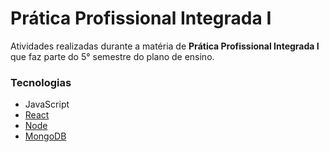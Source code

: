 # Prática Profissional Integrada I

Atividades realizadas durante a matéria de **Prática Profissional Integrada I** que faz parte do 5° semestre do plano de ensino.

### Tecnologias
-   JavaScript
-   [React](https://react.dev/)
-   [Node](https://nodejs.org/)
-   [MongoDB](https://www.mongodb.com/)
